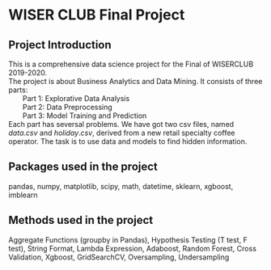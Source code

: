 # WISER CLUB Final Project

## Project Introduction

This is a comprehensive data science project for the Final of WISERCLUB 2019-2020.  <br/>
The project is about Business Analytics and Data Mining. It consists of three parts: <br/>
  Part 1: Explorative Data Analysis <br/>
  Part 2: Data Preprocessing    <br/>
  Part 3: Model Training and Prediction <br/>
Each part has seversal problems. We have got two csv files, named $data.csv$ and $holiday.csv$, derived from
a new retail specialty coffee operator. The task is to use data and models to find hidden information.

## Packages used in the project

pandas, numpy, matplotlib, scipy, math, datetime, sklearn, xgboost, imblearn

## Methods used in the project

Aggregate Functions (groupby in Pandas), Hypothesis Testing (T test, F test), String Format, Lambda Expression,
Adaboost, Random Forest, Cross Validation, Xgboost, GridSearchCV, Oversampling, Undersampling

